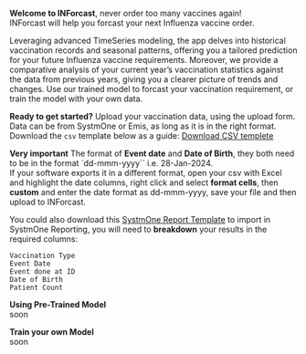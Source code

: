 **Welcome to INForcast**, never order too many vaccines again!  
INForcast will help you forcast your next Influenza vaccine order.

Leveraging advanced TimeSeries modeling, the app delves into historical vaccination records and seasonal patterns, offering you a tailored prediction for your future Influenza vaccine requirements. Moreover, we provide a comparative analysis of your current year’s vaccination statistics against the data from previous years, giving you a clearer picture of trends and changes. Use our trained model to forcast your vaccination requirement, or train the model with your own data.

**Ready to get started?**
Upload your vaccination data, using the upload form. Data can be from SystmOne or Emis, as long as it is in the right format.  
Download the `csv` template below as a guide: [Download CSV templete](https://github.com/janduplessis883/project-inforcast/blob/master/inforcast/sampledata/csv_template.csv)

**Very important**
The format of **Event date** and **Date of Birth**, they both need to be in the format `dd-mmm-yyyy`` i.e. 28-Jan-2024.   
If your software exports it in a different format, open your csv with Excel and highlight the date columns, right click and select **format cells**, then **custom** and enter the date format as dd-mmm-yyyy, save your file and then upload to INForcast. 

You could also download this [SystmOne Report Template](https://github.com/janduplessis883/project-inforcast/blob/master/images/INForcast-SystmOne-Search.rpt) to import in SystmOne Reporting, you will need to **breakdown** your results in the required columns:  
```
Vaccination Type
Event Date
Event done at ID
Date of Birth
Patient Count
```

**Using Pre-Trained Model**  
soon

**Train your own Model**  
soon


